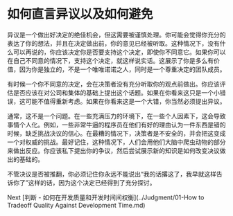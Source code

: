 # 如何直言异议以及如何避免

异议是一个做出好决定的绝佳机会，但这需要被谨慎处理。你可能会觉得你充分的表达了你的想法，并且在决定做出前，你的意见已经被听取。这种情况下，没有什么可以再说的，你应该决定你是否要支持这个决定，即使你不同意它。如果你可以在自己不同意的情况下，支持这个决定，就这样说实话。这展示了你是多么有价值，因为你是独立的，不是一个唯唯诺诺之人，同时是一个尊重决定的团队成员。

有时候一个你不同意的决定，会在决策者没有充分听取你的观点前做出。你应该评估是否应该在对公司和集体的基础上提出这个话题。如果在你看来这只是一个小错误，这可能不值得重新考虑。如果在你看来这是一个大错，你当然必须提出异议。

通常，这不是一个问题。在一些充满压力的环境下，在一些个人因素下，这会导致事情个人化。例如，一些非常牛逼的程序员在他们有好的理由认为一件东西是错的时候，缺乏挑战决议的信心。在最糟的情况下，决策者是不安全的，并会把这变成一个对权威的挑战。最好记住，这种情况下，人们会用他们大脑中爬虫动物的部分来做出反应。你应该私下提出你的争议，然后尝试展示新的知识是如何改变决议做出的基础的。

不管决议是否被推翻，你必须记住你永远不能说出“我的话撂这了，我早就这样告诉你了”这样的话，因为这个决定已经得到了充分探讨。

Next [判断 - 如何在开发质量和开发时间间权衡](../Judgment/01-How to Tradeoff Quality Against Development Time.md)
